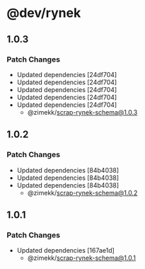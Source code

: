 # @dev/rynek

## 1.0.3

### Patch Changes

- Updated dependencies [24df704]
- Updated dependencies [24df704]
- Updated dependencies [24df704]
- Updated dependencies [24df704]
- Updated dependencies [24df704]
  - @zimekk/scrap-rynek-schema@1.0.3

## 1.0.2

### Patch Changes

- Updated dependencies [84b4038]
- Updated dependencies [84b4038]
- Updated dependencies [84b4038]
  - @zimekk/scrap-rynek-schema@1.0.2

## 1.0.1

### Patch Changes

- Updated dependencies [167ae1d]
  - @zimekk/scrap-rynek-schema@1.0.1
